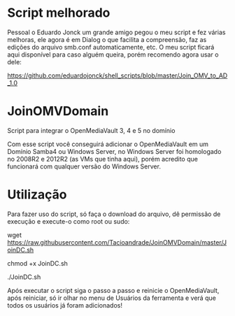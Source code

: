 # Script melhorado
Pessoal o Eduardo Jonck um grande amigo pegou o meu script e fez várias melhoras, ele agora é em Dialog o que facilita a compreensão, faz as edições do arquivo smb.conf automaticamente, etc. O meu script ficará aqui disponível para caso alguém queira, porém recomendo agora usar o dele:

https://github.com/eduardojonck/shell_scripts/blob/master/Join_OMV_to_AD_1.0

# JoinOMVDomain
Script para integrar o OpenMediaVault 3, 4 e 5 no domínio

Com esse script você conseguirá adicionar o OpenMediaVault em um Domínio Samba4 ou Windows Server, no Windows Server foi homologado no 2008R2 e 2012R2 (as VMs que tinha aqui), porém acredito que funcionará com qualquer versão do Windows Server.

# Utilização
Para fazer uso do script, só faça o download do arquivo, dê permissão de execução e execute-o como root ou sudo:


wget https://raw.githubusercontent.com/Tacioandrade/JoinOMVDomain/master/JoinDC.sh


chmod +x JoinDC.sh


./JoinDC.sh

Após executar o script siga o passo a passo e reinicie o OpenMediaVault, após reiniciar, só ir olhar no menu de Usuários da ferramenta e verá que todos os usuários já foram adicionados!

